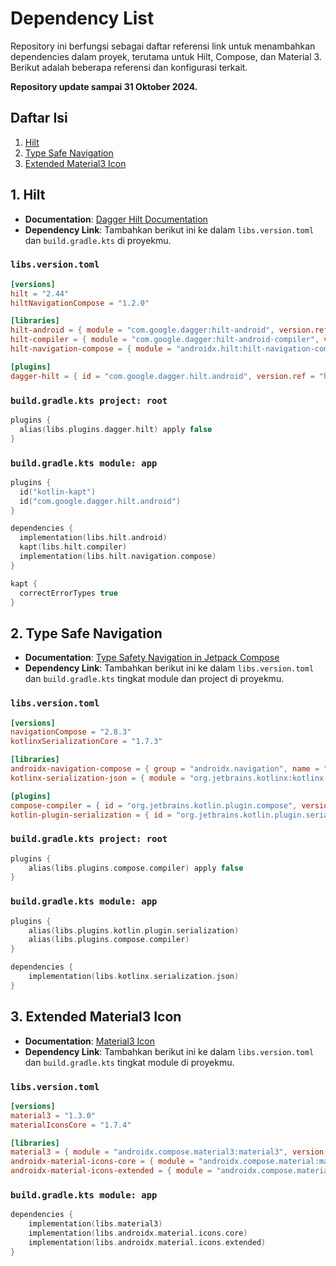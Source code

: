 # Dependency List

Repository ini berfungsi sebagai daftar referensi link untuk menambahkan dependencies dalam proyek, terutama untuk Hilt, Compose, dan Material 3. Berikut adalah beberapa referensi dan konfigurasi terkait.

**Repository update sampai 31 Oktober 2024.**

## Daftar Isi
1. [Hilt](#1-hilt)
2. [Type Safe Navigation](#2-type-safe-navigation)
3. [Extended Material3 Icon](#3-extended-material3-icon)

## 1. Hilt
- **Documentation**: [Dagger Hilt Documentation](https://dagger.dev/hilt/gradle-setup)
- **Dependency Link**: Tambahkan berikut ini ke dalam `libs.version.toml` dan `build.gradle.kts` di proyekmu.

### `libs.version.toml` 
```toml
[versions]
hilt = "2.44"
hiltNavigationCompose = "1.2.0"

[libraries]
hilt-android = { module = "com.google.dagger:hilt-android", version.ref = "hilt" }
hilt-compiler = { module = "com.google.dagger:hilt-android-compiler", version.ref = "hilt" }
hilt-navigation-compose = { module = "androidx.hilt:hilt-navigation-compose", version.ref = "hiltNavigationCompose" }

[plugins]
dagger-hilt = { id = "com.google.dagger.hilt.android", version.ref = "hilt" }
```

### `build.gradle.kts project: root`
```kotlin
plugins {
  alias(libs.plugins.dagger.hilt) apply false
}
```

### `build.gradle.kts module: app`
```kotlin
plugins {
  id("kotlin-kapt")
  id("com.google.dagger.hilt.android")
}

dependencies {
  implementation(libs.hilt.android)
  kapt(libs.hilt.compiler)
  implementation(libs.hilt.navigation.compose)
}

kapt {
  correctErrorTypes true
}
```

## 2. Type Safe Navigation
- **Documentation**: [Type Safety Navigation in Jetpack Compose](https://developer.android.com/guide/navigation/design/type-safety)
- **Dependency Link**: Tambahkan berikut ini ke dalam `libs.version.toml` dan `build.gradle.kts` tingkat module dan project di proyekmu.

### `libs.version.toml` 
```toml
[versions]
navigationCompose = "2.8.3"
kotlinxSerializationCore = "1.7.3"

[libraries]
androidx-navigation-compose = { group = "androidx.navigation", name = "navigation-compose", version.ref = "navigationCompose" }
kotlinx-serialization-json = { module = "org.jetbrains.kotlinx:kotlinx-serialization-json", version.ref = "kotlinxSerializationCore" }

[plugins]
compose-compiler = { id = "org.jetbrains.kotlin.plugin.compose", version.ref = "kotlin" }
kotlin-plugin-serialization = { id = "org.jetbrains.kotlin.plugin.serialization", version.ref = "kotlin" }
```

### `build.gradle.kts project: root`
```kotlin
plugins {
    alias(libs.plugins.compose.compiler) apply false
}
```

### `build.gradle.kts module: app`
```kotlin
plugins {
    alias(libs.plugins.kotlin.plugin.serialization)
    alias(libs.plugins.compose.compiler)
}

dependencies {
    implementation(libs.kotlinx.serialization.json)
}
```

## 3. Extended Material3 Icon
- **Documentation**: [Material3 Icon](https://m3.material.io/)
- **Dependency Link**: Tambahkan berikut ini ke dalam `libs.version.toml` dan `build.gradle.kts` tingkat module di proyekmu.

### `libs.version.toml` 
```toml
[versions]
material3 = "1.3.0"
materialIconsCore = "1.7.4"

[libraries]
material3 = { module = "androidx.compose.material3:material3", version.ref = "material3" }
androidx-material-icons-core = { module = "androidx.compose.material:material-icons-core", version.ref = "materialIconsCore" }
androidx-material-icons-extended = { module = "androidx.compose.material:material-icons-extended", version.ref = "materialIconsCore" }
```

### `build.gradle.kts module: app`
```kotlin
dependencies {
    implementation(libs.material3)
    implementation(libs.androidx.material.icons.core)
    implementation(libs.androidx.material.icons.extended)
}
```
